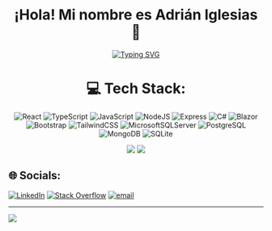 <div align="center">

# ¡Hola! Mi nombre es Adrián Iglesias 👋

</div>

<div align="center">

[![Typing SVG](https://readme-typing-svg.herokuapp.com?font=Fira+Code&weight=700&size=32&pause=1000&center=true&vCenter=true&random=false&width=435&height=50&lines=Full-Stack+Developer)](https://git.io/typing-svg)
 
</div>

<div align="center">
 
# 💻 Tech Stack:
 
![React](https://img.shields.io/badge/react-%2320232a.svg?style=for-the-badge&logo=react&logoColor=%2361DAFB) ![TypeScript](https://img.shields.io/badge/typescript-%23007ACC.svg?style=for-the-badge&logo=typescript&logoColor=white) ![JavaScript](https://img.shields.io/badge/javascript-%23323330.svg?style=for-the-badge&logo=javascript&logoColor=%23F7DF1E) ![NodeJS](https://img.shields.io/badge/node.js-6DA55F?style=for-the-badge&logo=node.js&logoColor=white) ![Express](https://img.shields.io/badge/Express-000000?style=for-the-badge&logo=Express&logoColor=FFFFFF) ![C#](https://img.shields.io/badge/c%23-%23239120.svg?style=for-the-badge&logo=csharp&logoColor=white)  ![Blazor](https://img.shields.io/badge/blazor-%235C2D91.svg?style=for-the-badge&logo=blazor&logoColor=white) ![Bootstrap](https://img.shields.io/badge/bootstrap-%238511FA.svg?style=for-the-badge&logo=bootstrap&logoColor=white) ![TailwindCSS](https://img.shields.io/badge/tailwindcss-%2338B2AC.svg?style=for-the-badge&logo=tailwind-css&logoColor=white) ![MicrosoftSQLServer](https://img.shields.io/badge/Microsoft%20SQL%20Server-CC2927?style=for-the-badge&logo=microsoft%20sql%20server&logoColor=white) ![PostgreSQL](https://img.shields.io/badge/PostgreSQL-4169E1?style=for-the-badge&logo=PostgreSQL&logoColor=FFFFFF) ![MongoDB](https://img.shields.io/badge/MongoDB-47A248?style=for-the-badge&logo=MongoDB&logoColor=FFFFFF) ![SQLite](https://img.shields.io/badge/SQLite-003B57?style=for-the-badge&logo=SQLite&logoColor=FFFFFF)
</div>

<div align="center">
 
![](https://github-readme-stats.vercel.app/api?username=IgleDev&theme=dracula&hide_border=false&include_all_commits=true&count_private=false)
![](https://nirzak-streak-stats.vercel.app/?user=IgleDev&theme=dracula&hide_border=false)
</div>

<div align="left">
 
## 🌐 Socials:
[![LinkedIn](https://img.shields.io/badge/LinkedIn-%230077B5.svg?logo=linkedin&logoColor=white)](https://linkedin.com/in/https://www.linkedin.com/in/adriiglesias/) [![Stack Overflow](https://img.shields.io/badge/-Stackoverflow-FE7A16?logo=stack-overflow&logoColor=white)](https://stackoverflow.com/users/404299) [![email](https://img.shields.io/badge/Email-D14836?logo=gmail&logoColor=white)](mailto:adri.iglesias.fernandez@gmail.com) 
</div>

---
[![](https://visitcount.itsvg.in/api?id=IgleDev&icon=0&color=0)](https://visitcount.itsvg.in)

<!-- Proudly created with GPRM ( https://gprm.itsvg.in ) -->
